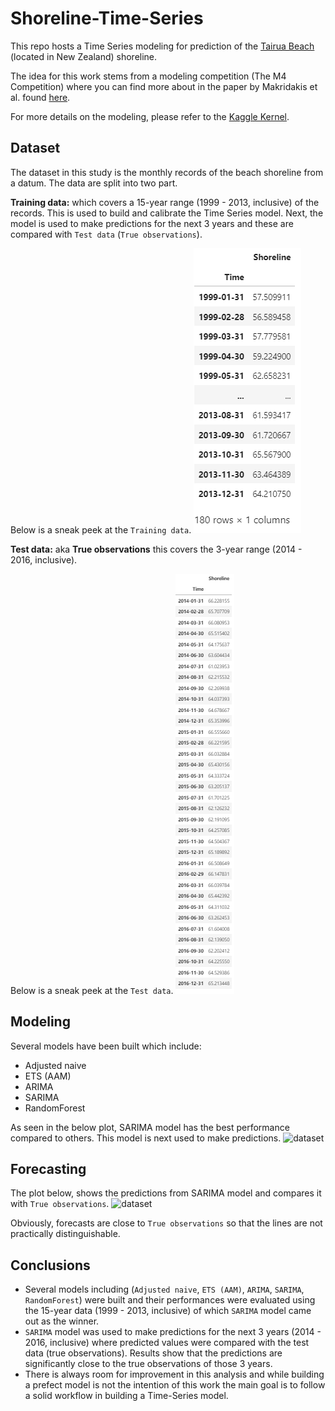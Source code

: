 # Shoreline-Time-Series

This repo hosts a Time Series modeling for prediction of the [Tairua Beach](https://www.findabeach.co.nz/beaches/tairua/about/) (located in New Zealand) shoreline.

The idea for this work stems from a modeling competition (The M4 Competition) where you can find more about in the paper by Makridakis et al. found [here](https://www.sciencedirect.com/science/article/pii/S0169207019301128#!).

For more details on the modeling, please refer to the [Kaggle Kernel](https://www.kaggle.com/arashshamseddini/forecasting-tairua-beach-shoreline).

## Dataset
The dataset in this study is the monthly records of the beach shoreline from a datum. The data are split into two part.

**Training data:** which covers a 15-year range (1999 - 2013, inclusive)  of the records. This is used to build and calibrate the Time Series model. Next, the model is used to make predictions for the next 3 years and these are compared with `Test data` (`True observations`).

Below is a sneak peek at the `Training data`.
![train-dataset](./Images/train-data.png)

**Test data:** aka **True observations** this covers the 3-year range (2014 - 2016, inclusive).

Below is a sneak peek at the `Test data`.
![test-dataset](./Images/test-data.png)

## Modeling

Several models have been built which include:

- Adjusted naive
- ETS (AAM) 
- ARIMA
- SARIMA
- RandomForest

As seen in the below plot, SARIMA model has the best performance compared to others. This model is next used to make predictions.
![dataset](./Images/dataset.png)

## Forecasting

The plot below, shows the predictions from SARIMA model and compares it with `True observations`.
![dataset](./Images/dataset.png)

Obviously, forecasts are close to `True observations` so that the lines are not practically distinguishable.

## Conclusions
- Several models including (`Adjusted naive`, `ETS (AAM)`, `ARIMA`, `SARIMA`, `RandomForest`) were built and their performances were evaluated using the 15-year data (1999 - 2013, inclusive) of which `SARIMA` model came out as the winner. 
- `SARIMA` model was used to make predictions for the next 3 years (2014 - 2016, inclusive) where predicted values were compared with the test data (true observations). Results show that the predictions are significantly close to the true observations of those 3 years. 
- There is always room for improvement in this analysis and while building a prefect model is not the intention of this work the main goal is to follow a solid workflow in building a Time-Series model.

